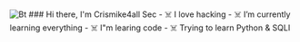 <p align="center"><img src="https://user-images.githubusercontent.com/media/26tn33aiTi1jkl6H6/giphy.gif?cid=ecf05e47u0tkdqccdmpq6h1htsca73yfo65c3ixlccu3ghwm&rid=giphy.gif&ct=g.gif" alt="Bt">
### Hi there, I'm Crismike4all Sec
- ☠️ I love hacking
- ☠️ I’m currently learning everything
- ☠️ I"m learing code 
- ☠️ Trying to learn Python & SQLI 
  
